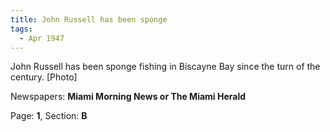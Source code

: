 ```yaml
---  
title: John Russell has been sponge  
tags:  
  - Apr 1947  
---  
```

  
John Russell has been sponge fishing in Biscayne Bay since the turn of the century. [Photo]  
  
Newspapers: **Miami Morning News or The Miami Herald**  
  
Page: **1**, Section: **B** 
